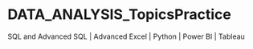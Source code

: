 # DATA_ANALYSIS_TopicsPractice
SQL and Advanced SQL | Advanced Excel | Python | Power BI | Tableau


